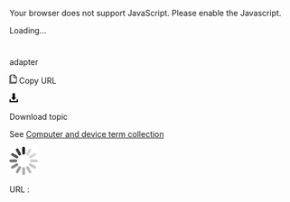 Your browser does not support JavaScript. Please enable the Javascript.

Loading...

# 

adapter

![Copy URL](adapter_files/Copy.png)
Copy URL

![Download](adapter_files/Download.png)

Download topic

See [Computer and device term collection](https://worldready.cloudapp.net/Styleguide/Read?id=2700&topicid=26597)

![In progress](adapter_files/activity-large.gif)

URL :
